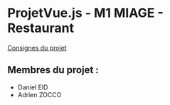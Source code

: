 
# ProjetVue.js - M1 MIAGE - Restaurant

[Consignes du projet](http://miageprojet2.unice.fr/Intranet_de_Michel_Buffa/Master_1_Miage_2018-2019#Mini_projet_.c3.a0_rendre_.c3.a0_la_rentr.c3.a9e_(pour_le_jeudi_10_Janvier).2c_en_bin.c3.b4me)

## Membres du projet :

- Daniel EID
- Adrien ZOCCO

